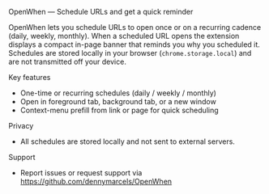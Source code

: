 OpenWhen — Schedule URLs and get a quick reminder

OpenWhen lets you schedule URLs to open once or on a recurring cadence (daily, weekly, monthly). When a scheduled URL opens the extension displays a compact in-page banner that reminds you why you scheduled it. Schedules are stored locally in your browser (`chrome.storage.local`) and are not transmitted off your device.

Key features
- One-time or recurring schedules (daily / weekly / monthly)
- Open in foreground tab, background tab, or a new window
- Context-menu prefill from link or page for quick scheduling

Privacy
- All schedules are stored locally and not sent to external servers.

Support
- Report issues or request support via https://github.com/dennymarcels/OpenWhen
